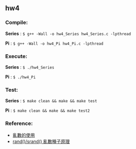 ## hw4

### Compile:  

**Series** : ```$ g++ -Wall -o hw4_Series hw4_Series.c -lpthread```

**Pi** : ```$ g++ -Wall -o hw4_Pi hw4_Pi.c -lpthread```

### Execute:

**Series** : ```$ ./hw4_Series```

**Pi** : ```$ ./hw4_Pi```

### Test:

**Series** : ```$ make clean && make && make test```

**Pi** : ```$ make clean && make && make test2```

### Reference:

* [亂數的使用](http://dhcp.tcgs.tc.edu.tw/c/p005.htm)
* [rand()/srand() 亂數種子原理](https://blog.alone.tw/2014/07/01/Cpp-Rand-Srand-Theory/)